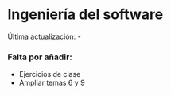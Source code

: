 # Ingeniería del software

Última actualización: -
### Falta por añadir:
  * Ejercicios de clase
  * Ampliar temas 6 y 9
